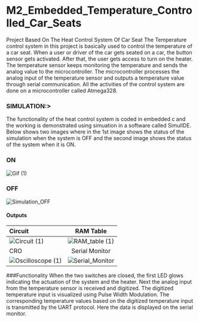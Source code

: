
# M2_Embedded_Temperature_Controlled_Car_Seats
Project Based On The Heat Control System Of Car Seat
The Temperature control system in this project is basically used to control the temperature of a car seat. When a user or driver of the car gets seated on a car, the button sensor gets activated. After that, the user gets access to turn on the heater. The temperature sensor keeps monitoring the temperature and sends the analog value to the microcontroller. The microcontroller processes the analog input of the temperature sensor and outputs a temperature value through serial communication. All the activities of the control system are done on a microcontroller called Atmega328.

### SIMULATION:>



The functionality of the heat control system is coded in embedded c and the working is demonstrated using simuation in a software called SimulIDE. Below shows two images where in the 1st image shows the status of the simulation when the system is OFF and the second image shows the status of the system when it is ON.

### ON

![Gif (1)](https://user-images.githubusercontent.com/94337093/144182795-892c5829-ecd9-464e-9b6a-342f43967548.gif)

### OFF

![Simulation_OFF](https://user-images.githubusercontent.com/94337093/144182520-65cac631-e5b0-4795-8e09-fd7c5de0aaef.png)

#### Outputs

|Circuit| RAM Table|
|:--|:--:|
|![Circuit (1)](https://user-images.githubusercontent.com/94337093/144183093-92dc1485-cf51-4490-8e0f-71589b5d48e1.gif)|![RAM_table (1)](https://user-images.githubusercontent.com/94337093/144183831-d442492d-c37b-42b4-89b9-1abbcb8627af.gif)|
|CRO|Serial Monitor|
|![Oscilloscope (1)](https://user-images.githubusercontent.com/94337093/144183934-4beff1f7-9f47-49d3-89b6-8ae073d1052c.gif)|![Serial_Monitor](https://user-images.githubusercontent.com/94337093/144183970-60966b15-ee18-4cfa-9360-3eedea62e271.gif)|

###Functionality
When the two switches are closed, the first LED glows indicating the actuation of the system and the heater.
Next the analog input from the temperature sensor is received and digitized.
The digitized temperature input is visualized using Pulse Width Modulation.
The corresponding temperature values based on the digitized temperature input is transmitted by the UART protocol. Here the data is displayed on the serial monitor.
